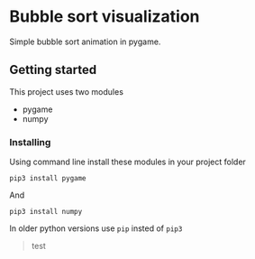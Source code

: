 # Bubble sort visualization

Simple bubble sort animation in pygame.

## Getting started
This project uses two modules
- pygame
- numpy

### Installing
Using command line install these modules in your project folder

    pip3 install pygame
  
And 

    pip3 install numpy
    
In older python versions use `pip` insted of `pip3`

> test

